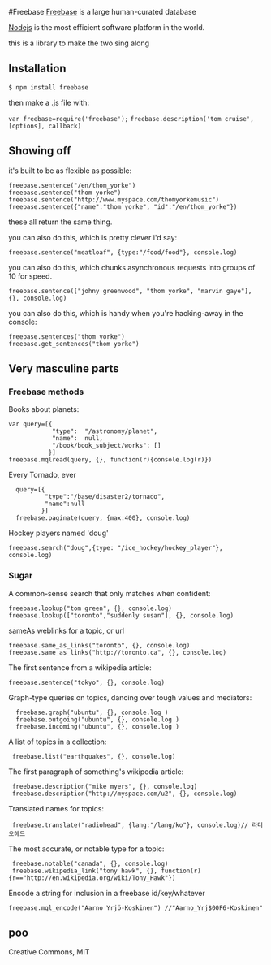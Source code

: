 #Freebase
[Freebase](http://freebase.com/) is a large human-curated database

[Nodejs](http://nodejs.org/) is the most efficient software platform in the world.

this is a library to make the two sing along


## Installation

    $ npm install freebase

then make a .js file with:

   `var freebase=require('freebase');`
   `freebase.description('tom cruise', [options], callback)`

## Showing off

it's built to be as flexible as possible:

    freebase.sentence("/en/thom_yorke")
    freebase.sentence("thom yorke")
    freebase.sentence("http://www.myspace.com/thomyorkemusic")
    freebase.sentence({"name":"thom yorke", "id":"/en/thom_yorke"})
these all return the same thing.

you can also do this, which is pretty clever i'd say:

    freebase.sentence("meatloaf", {type:"/food/food"}, console.log)

you can also do this, which chunks asynchronous requests into groups of 10 for speed.

    freebase.sentence(["johny greenwood", "thom yorke", "marvin gaye"], {}, console.log)

you can also do this, which is handy when you're hacking-away in the console:

    freebase.sentences("thom yorke")
    freebase.get_sentences("thom yorke")


## Very masculine parts

### Freebase methods

Books about planets:

    var query=[{
                "type":  "/astronomy/planet",
                "name":  null,
                "/book/book_subject/works": []
               }]​
    freebase.mqlread(query, {}, function(r){console.log(r)})

Every Tornado, ever

      query=[{
              "type":"/base/disaster2/tornado",
              "name":null
             }]
      freebase.paginate(query, {max:400}, console.log)

Hockey players named 'doug'

    freebase.search("doug",{type: "/ice_hockey/hockey_player"}, console.log)


### Sugar

A common-sense search that only matches when confident:

    freebase.lookup("tom green", {}, console.log)
    freebase.lookup(["toronto","suddenly susan"], {}, console.log)

sameAs weblinks for a topic, or url

    freebase.same_as_links("toronto", {}, console.log)
    freebase.same_as_links("http://toronto.ca", {}, console.log)

The first sentence from a wikipedia article:

    freebase.sentence("tokyo", {}, console.log)

Graph-type queries on topics, dancing over tough values and mediators:

      freebase.graph("ubuntu", {}, console.log )
      freebase.outgoing("ubuntu", {}, console.log )
      freebase.incoming("ubuntu", {}, console.log )

A list of topics in a collection:

     freebase.list("earthquakes", {}, console.log)

The first paragraph of something's wikipedia article:

     freebase.description("mike myers", {}, console.log)
     freebase.description("http://myspace.com/u2", {}, console.log)

Translated names for topics:

     freebase.translate("radiohead", {lang:"/lang/ko"}, console.log)// 라디오헤드

The most accurate, or notable type for a topic:

     freebase.notable("canada", {}, console.log)
     freebase.wikipedia_link("tony hawk", {}, function(r){r=="http://en.wikipedia.org/wiki/Tony_Hawk"})

Encode a string for inclusion in a freebase id/key/whatever

    freebase.mql_encode("Aarno Yrjö-Koskinen") //"Aarno_Yrj$00F6-Koskinen"


## poo
Creative Commons, MIT
